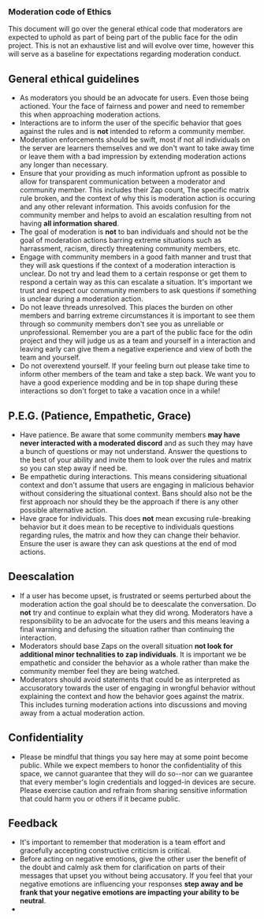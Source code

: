 ### Moderation code of Ethics
This document will go over the general ethical code that moderators are expected to uphold as part of being part of the public face for the odin project.
This is not an exhaustive list and will evolve over time, however this will serve as a baseline for expectations regarding moderation conduct.


## General ethical guidelines
- As moderators you should be an advocate for users. Even those being actioned. Your the face of fairness and power and need to remember this when approaching moderation actions.
- Interactions are to inform the user of the specific behavior that goes against the rules and is **not** intended to reform a community member. 
- Moderation enforcements should be swift, most if not all individuals on the server are learners themselves and we don't want to take away time or leave them with a bad impression by extending moderation actions any longer than necessary.
- Ensure that your providing as much information upfront as possible to allow for transparent communication between a moderator and community member. This includes their Zap count, The specific matrix rule broken, and the context of why this is moderation action is occuring and any other relevant information. This avoids confusion for the community member and helps to avoid an escalation resulting from not having **all information shared**.
- The goal of moderation is **not** to ban individuals and should not be the goal of moderation actions barring extreme situations such as harrassment, racism, directly threatening community members, etc. 
- Engage with community members in a good faith manner and trust that they will ask questions if the context of a moderation interaction is unclear. Do not try and lead them to a certain response or get them to respond a certain way as this can escalate a situation. It's important we trust and respect our community members to ask questions if something is unclear during a moderation action.
- Do not leave threads unresolved. This places the burden on other members and barring extreme circumstances it is important to see them through so community members don't see you as unreliable or unprofessional. Remember you are a part of the public face for the odin project and they will judge us as a team and yourself in a interaction and leaving early can give them a negative experience and view of both the team and yourself.
- Do not overextend yourself. If your feeling burn out please take time to inform other members of the team and take a step back. We want you to have a good experience modding and be in top shape during these interactions so don't forget to take a vacation once in a while!

## P.E.G. (Patience, Empathetic, Grace)
- Have patience. Be aware that some community members **may have never interacted with a moderated discord** and as such they may have a bunch of questions or may not understand. Answer the questions to the best of your ability and invite them to look over the rules and matrix so you can step away if need be.
- Be empathetic during interactions. This means considering situational context and don't assume that users are engaging in malicious behavior without considering the situational context. Bans should also not be the first approach nor should they be the approach if there is any other possible alternative action.
- Have grace for individuals. This does **not** mean excusing rule-breaking behavior but it does mean to be receptive to individuals questions regarding rules, the matrix and how they can change their behavior. Ensure the user is aware they can ask questions at the end of mod actions. 

## Deescalation
- If a user has become upset, is frustrated or seems perturbed about the moderation action the goal should be to deescalate the conversation. Do **not** try and continue to explain what they did wrong. Moderators have a responsibility to be an advocate for the users and this means leaving a final warning and defusing the situation rather than continuing the interaction. 
- Moderators should base Zaps on the overall situation **not look for additional minor technalities to zap individuals**. It is important we be empathetic and consider the behavior as a whole rather than make the community member feel they are being watched.
- Moderators should avoid statements that could be as interpreted as accusoratory towards the user of engaging in wrongful behavior without explaining the context and how the behavior goes against the matrix. This includes turning moderation actions into discussions and moving away from a actual moderation action.

## Confidentiality 
- Please be mindful that things you say here may at some point become public. While we expect members to honor the confidentiality of this space, we cannot guarantee that they will do so--nor can we guarantee that every member's login credentials and logged-in devices are secure. Please exercise caution and refrain from sharing sensitive information that could harm you or others if it became public.

## Feedback 
- It's important to remember that moderation is a team effort and gracefully accepting constructive criticism is critical.
- Before acting on negative emotions, give the other user the benefit of the doubt and calmly ask them for clarification on parts of their messages that upset you without being accusatory. If you feel that your negative emotions are influencing your responses **step away and be frank that your negative emotions are impacting your ability to be neutral**.
- 

